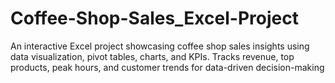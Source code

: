 # Coffee-Shop-Sales_Excel-Project
An interactive Excel project showcasing coffee shop sales insights using data visualization, pivot tables, charts, and KPIs. Tracks revenue, top products, peak hours, and customer trends for data-driven decision-making
